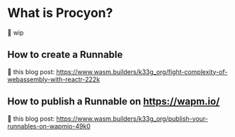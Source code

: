 # What is Procyon?

🚧 wip

## How to create a Runnable

👀 this blog post: https://www.wasm.builders/k33g_org/fight-complexity-of-webassembly-with-reactr-222k

## How to publish a Runnable on https://wapm.io/

👀 this blog post: https://www.wasm.builders/k33g_org/publish-your-runnables-on-wapmio-49k0


